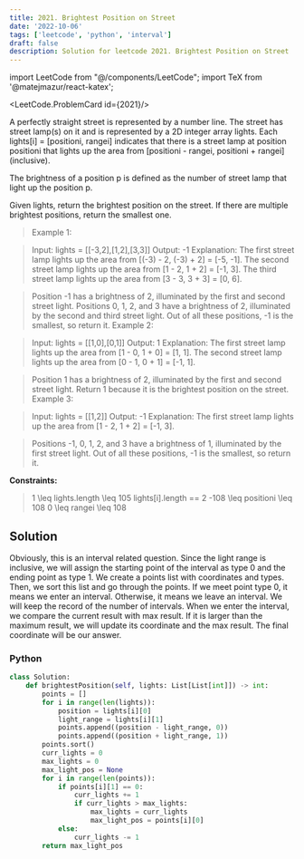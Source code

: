 ```yaml
---
title: 2021. Brightest Position on Street
date: '2022-10-06'
tags: ['leetcode', 'python', 'interval']
draft: false
description: Solution for leetcode 2021. Brightest Position on Street
---
```

import LeetCode from "@/components/LeetCode";
import TeX from '@matejmazur/react-katex';

<LeetCode.ProblemCard id={2021}/>

A perfectly straight street is represented by a number line. The street has street lamp(s) on it and is represented by a 2D integer array lights. Each lights[i] = [positioni, rangei] indicates that there is a street lamp at position positioni that lights up the area from [positioni - rangei, positioni + rangei] (inclusive).

The brightness of a position p is defined as the number of street lamp that light up the position p.

Given lights, return the brightest position on the street. If there are multiple brightest positions, return the smallest one.

 

 > Example 1:


 > Input: lights = [[-3,2],[1,2],[3,3]]
 > Output: -1
 > Explanation:
 > The first street lamp lights up the area from [(-3) - 2, (-3) + 2] = [-5, -1].
 > The second street lamp lights up the area from [1 - 2, 1 + 2] = [-1, 3].
 > The third street lamp lights up the area from [3 - 3, 3 + 3] = [0, 6].

 > Position -1 has a brightness of 2, illuminated by the first and second street light.
 > Positions 0, 1, 2, and 3 have a brightness of 2, illuminated by the second and third street light.
 > Out of all these positions, -1 is the smallest, so return it.
 > Example 2:

 > Input: lights = [[1,0],[0,1]]
 > Output: 1
 > Explanation:
 > The first street lamp lights up the area from [1 - 0, 1 + 0] = [1, 1].
 > The second street lamp lights up the area from [0 - 1, 0 + 1] = [-1, 1].

 > Position 1 has a brightness of 2, illuminated by the first and second street light.
 > Return 1 because it is the brightest position on the street.
 > Example 3:

 > Input: lights = [[1,2]]
 > Output: -1
 > Explanation:
 > The first street lamp lights up the area from [1 - 2, 1 + 2] = [-1, 3].

 > Positions -1, 0, 1, 2, and 3 have a brightness of 1, illuminated by the first street light.
 > Out of all these positions, -1 is the smallest, so return it.
 

**Constraints:**

 > 1 <TeX>\leq</TeX> lights.length <TeX>\leq</TeX> 105
 > lights[i].length == 2
 > -108 <TeX>\leq</TeX> positioni <TeX>\leq</TeX> 108
 > 0 <TeX>\leq</TeX> rangei <TeX>\leq</TeX> 108

## Solution
Obviously, this is an interval related question. Since the light range is inclusive, we will assign the starting point of the interval as type 0 and the ending point as type 1. We create a points list with coordinates and types. Then, we sort this list and go through the points. If we meet point type 0, it means we enter an interval. Otherwise, it means we leave an interval. We will keep the record of the number of intervals. When we enter the interval, we compare the current result with max result. If it is larger than the maximum result, we will update its coordinate and the max result. The final coordinate will be our answer. 
### Python
```python
class Solution:
    def brightestPosition(self, lights: List[List[int]]) -> int:
        points = []
        for i in range(len(lights)):
            position = lights[i][0]
            light_range = lights[i][1]
            points.append((position - light_range, 0))
            points.append((position + light_range, 1))
        points.sort()
        curr_lights = 0
        max_lights = 0
        max_light_pos = None
        for i in range(len(points)):
            if points[i][1] == 0:
                curr_lights += 1
                if curr_lights > max_lights:
                    max_lights = curr_lights
                    max_light_pos = points[i][0]
            else:
                curr_lights -= 1
        return max_light_pos
```

